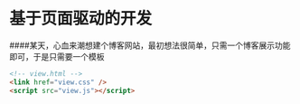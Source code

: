 # 基于页面驱动的开发


####某天，心血来潮想建个博客网站，最初想法很简单，只需一个博客展示功能即可，于是只需要一个模板
```html
<!-- view.html -->
<link href="view.css" />
<script src="view.js"></script>
```
####